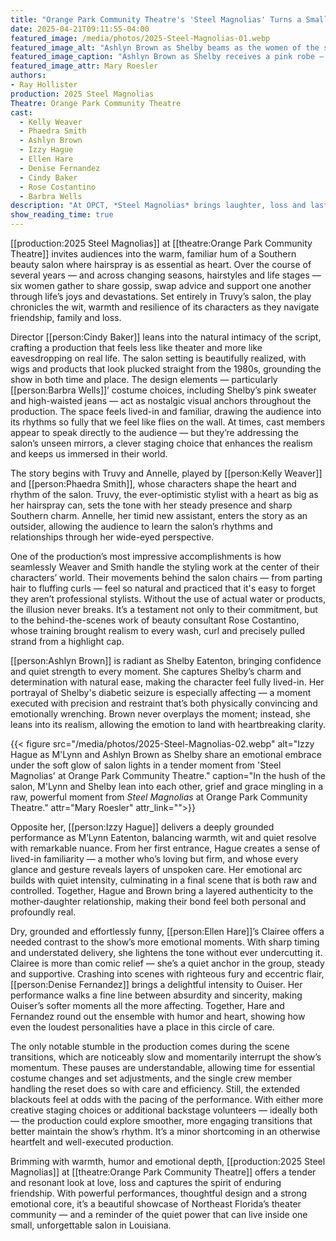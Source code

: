 ```yaml
---
title: "Orange Park Community Theatre's 'Steel Magnolias' Turns a Small Salon into a Big Emotional Journey"
date: 2025-04-21T09:11:55-04:00
featured_image: /media/photos/2025-Steel-Magnolias-01.webp
featured_image_alt: "Ashlyn Brown as Shelby beams as the women of the salon present her with a pink robe—her signature color—in a vibrant moment from 'Steel Magnolias' at Orange Park Community Theatre."
featured_image_caption: "Ashlyn Brown as Shelby receives a pink robe — her signature color — from Phaedra Smith, Denise Fernandez, Ellen Hare and Izzy Hague in a scene bursting with love and laughter in *Steel Magnolias* at Orange Park Community Theatre."
featured_image_attr: Mary Roesler
authors: 
- Ray Hollister
production: 2025 Steel Magnolias
Theatre: Orange Park Community Theatre
cast: 
  - Kelly Weaver
  - Phaedra Smith
  - Ashlyn Brown
  - Izzy Hague
  - Ellen Hare
  - Denise Fernandez
  - Cindy Baker
  - Rose Costantino
  - Barbra Wells
description: "At OPCT, *Steel Magnolias* brings laughter, loss and lasting friendship to life in a tender, intimate production."
show_reading_time: true
---
```


[[production:2025 Steel Magnolias]] at [[theatre:Orange Park Community Theatre]] invites audiences into the warm, familiar hum of a Southern beauty salon where hairspray is as essential as heart. Over the course of several years — and across changing seasons, hairstyles and life stages — six women gather to share gossip, swap advice and support one another through life’s joys and devastations. Set entirely in Truvy’s salon, the play chronicles the wit, warmth and resilience of its characters as they navigate friendship, family and loss.<!--more-->

Director [[person:Cindy Baker]] leans into the natural intimacy of the script, crafting a production that feels less like theater and more like eavesdropping on real life. The salon setting is beautifully realized, with wigs and products that look plucked straight from the 1980s, grounding the show in both time and place. The design elements — particularly [[person:Barbra Wells]]’ costume choices, including Shelby’s pink sweater and high-waisted jeans — act as nostalgic visual anchors throughout the production. The space feels lived-in and familiar, drawing the audience into its rhythms so fully that we feel like flies on the wall. At times, cast members appear to speak directly to the audience — but they’re addressing the salon’s unseen mirrors, a clever staging choice that enhances the realism and keeps us immersed in their world.

The story begins with Truvy and Annelle, played by [[person:Kelly Weaver]] and [[person:Phaedra Smith]], whose characters shape the heart and rhythm of the salon. Truvy, the ever-optimistic stylist with a heart as big as her hairspray can, sets the tone with her steady presence and sharp Southern charm. Annelle, her timid new assistant, enters the story as an outsider, allowing the audience to learn the salon’s rhythms and relationships through her wide-eyed perspective. 

One of the production’s most impressive accomplishments is how seamlessly Weaver and Smith handle the styling work at the center of their characters’ world. Their movements behind the salon chairs — from parting hair to fluffing curls — feel so natural and practiced that it's easy to forget they aren’t professional stylists. Without the use of actual water or products, the illusion never breaks. It’s a testament not only to their commitment, but to the behind-the-scenes work of beauty consultant Rose Costantino, whose training brought realism to every wash, curl and precisely pulled strand from a highlight cap.

[[person:Ashlyn Brown]] is radiant as Shelby Eatenton, bringing confidence and quiet strength to every moment. She captures Shelby’s charm and determination with natural ease, making the character feel fully lived-in. Her portrayal of Shelby's diabetic seizure is especially affecting — a moment executed with precision and restraint that’s both physically convincing and emotionally wrenching. Brown never overplays the moment; instead, she leans into its realism, allowing the emotion to land with heartbreaking clarity. 

{{< figure src="/media/photos/2025-Steel-Magnolias-02.webp" alt="Izzy Hague as M'Lynn and Ashlyn Brown as Shelby share an emotional embrace under the soft glow of salon lights in a tender moment from 'Steel Magnolias' at Orange Park Community Theatre." caption="In the hush of the salon, M'Lynn and Shelby lean into each other, grief and grace mingling in a raw, powerful moment from *Steel Magnolias* at Orange Park Community Theatre." attr="Mary Roesler"  attr_link="">}}

Opposite her, [[person:Izzy Hague]] delivers a deeply grounded performance as M’Lynn Eatenton, balancing warmth, wit and quiet resolve with remarkable nuance. From her first entrance, Hague creates a sense of lived-in familiarity — a mother who’s loving but firm, and whose every glance and gesture reveals layers of unspoken care. Her emotional arc builds with quiet intensity, culminating in a final scene that is both raw and controlled. Together, Hague and Brown bring a layered authenticity to the mother-daughter relationship, making their bond feel both personal and profoundly real.

Dry, grounded and effortlessly funny, [[person:Ellen Hare]]’s Clairee offers a needed contrast to the show’s more emotional moments. With sharp timing and understated delivery, she lightens the tone without ever undercutting it. Clairee is more than comic relief — she’s a quiet anchor in the group, steady and supportive. Crashing into scenes with righteous fury and eccentric flair, [[person:Denise Fernandez]] brings a delightful intensity to Ouiser. Her performance walks a fine line between absurdity and sincerity, making Ouiser’s softer moments all the more affecting. Together, Hare and Fernandez round out the ensemble with humor and heart, showing how even the loudest personalities have a place in this circle of care.

The only notable stumble in the production comes during the scene transitions, which are noticeably slow and momentarily interrupt the show’s momentum. These pauses are understandable, allowing time for essential costume changes and set adjustments, and the single crew member handling the reset does so with care and efficiency. Still, the extended blackouts feel at odds with the pacing of the performance. With either more creative staging choices or additional backstage volunteers — ideally both — the production could explore smoother, more engaging transitions that better maintain the show’s rhythm. It’s a minor shortcoming in an otherwise heartfelt and well-executed production.

Brimming with warmth, humor and emotional depth, [[production:2025 Steel Magnolias]] at [[theatre:Orange Park Community Theatre]] offers a tender and resonant look at love, loss and captures the spirit of enduring friendship. With powerful performances, thoughtful design and a strong emotional core, it’s a beautiful showcase of Northeast Florida’s theater community — and a reminder of the quiet power that can live inside one small, unforgettable salon in Louisiana.